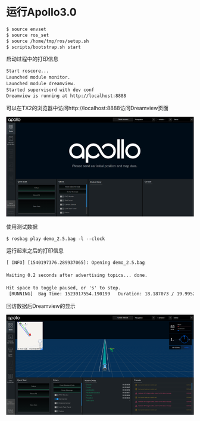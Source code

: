 # 运行Apollo3.0

```shell
$ source envset 
$ source ros_set 
$ source /home/tmp/ros/setup.sh 
$ scripts/bootstrap.sh start
```

启动过程中的打印信息

```txt
Start roscore...
Launched module monitor.
Launched module dreamview.
Started supervisord with dev conf
Dreamview is running at http://localhost:8888
```

可以在TX2的浏览器中访问http://localhost:8888访问Dreamview页面  

![Dreamview](images/apollo_dreamview_startup_page.png)


使用测试数据

```shell
$ rosbag play demo_2.5.bag -l --clock
```

运行起来之后的打印信息

```txt
[ INFO] [1540197376.289937065]: Opening demo_2.5.bag

Waiting 0.2 seconds after advertising topics... done.

Hit space to toggle paused, or 's' to step.
 [RUNNING]  Bag Time: 1523917554.190199   Duration: 18.187073 / 19.995227   
 ```

 回访数据后Dreamview的显示

 ![Dreamview](images/apollo_dreamview_play_demo_bag.png)